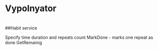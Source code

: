 # Vypolnyator  
#  
##Habit service

Specify time duration and repeats count
MarkDone - marks one repeat as done
GetRemainig